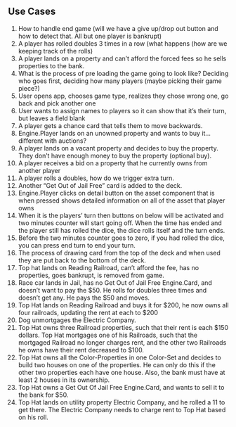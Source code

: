 ## Use Cases
1. How to handle end game (will we have a give up/drop out button and how to detect that. All but one player is bankrupt)
2. A player has rolled doubles 3 times in a row (what happens (how are we keeping track of the rolls)
3. A player lands on a property and can’t afford the forced fees so he sells properties to the bank.
4. What is the process of pre loading the game going to look like? Deciding who goes first, deciding how many players (maybe picking their game piece?)
5. User opens app, chooses game type, realizes they chose wrong one, go back and pick another one
6. User wants to assign names to players so it can show that it’s their turn, but leaves a field blank 
7. A player gets a chance card that tells them to move backwards.
8. Engine.Player lands on an unowned property and wants to buy it… different with auctions?
9. A player lands on a vacant property and decides to buy the property. They don’t have enough money to buy the property  (optional buy).
10. A player receives a bid on a property that he currently owns from another player
11. A player rolls a doubles, how do we trigger extra turn. 
12. Another “Get Out of Jail Free” card is added to the deck.
13. Engine.Player clicks on detail button on the asset component that is when pressed shows detailed information on all of the asset that player owns
14. When it is the players’ turn then buttons on below will be activated and two minutes counter will start going off. When the time has ended and the player still has rolled the dice, the dice rolls itself and the turn ends.
15. Before the two minutes counter goes to zero, if you had rolled the dice, you can press end turn to end your turn.
16. The process of drawing card from the top of the deck and when used they are put back to the bottom of the deck.
17. Top hat lands on Reading Railroad, can’t afford the fee, has no properties, goes bankrupt, is removed from game.
18. Race car lands in Jail, has no Get Out of Jail Free Engine.Card, and doesn’t want to pay the $50. He rolls for doubles three times and doesn’t get any. He pays the $50 and moves.
19. Top Hat lands on Reading Railroad and buys it for $200, he now owns all four railroads, updating the rent at each to $200
20. Dog unmortgages the Electric Company.
21. Top Hat owns three Railroad properties, such that their rent is each $150 dollars. Top Hat mortgages one of his Railroads, such that the mortgaged Railroad no longer charges rent, and the other two Railroads he owns have their rent decreased to $100.
22. Top Hat owns all the Color-Properties in one Color-Set and decides to build two houses on one of the properties. He can only do this if the other two properties each have one house. Also, the bank must have at least 2 houses in its ownership.
23. Top Hat owns a Get Out Of Jail Free Engine.Card, and wants to sell it to the bank for $50.
24. Top Hat lands on utility property Electric Company, and he rolled a 11 to get there. The Electric Company needs to charge rent to Top Hat based on his roll.